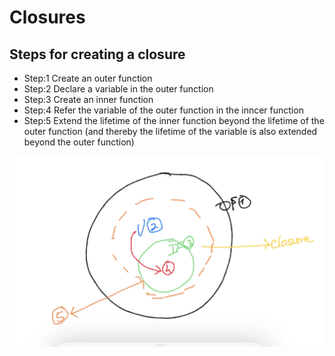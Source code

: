 # Closures

## Steps for creating a closure
- Step:1 Create an outer function
- Step:2 Declare a variable in the outer function
- Step:3 Create an inner function
- Step:4 Refer the variable of the outer function in the inncer function
- Step:5 Extend the lifetime of the inner function beyond the lifetime of the outer function (and thereby the lifetime of the variable is also extended beyond the outer function)

![image closure](./closure.png)